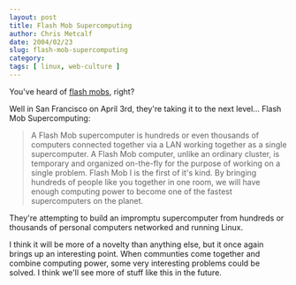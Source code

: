 ```yaml
---
layout: post
title: Flash Mob Supercomputing
author: Chris Metcalf
date: 2004/02/23
slug: flash-mob-supercomputing
category: 
tags: [ linux, web-culture ]
---
```


You've heard of <a href="http://www.wordspy.com/words/flashmob.asp">flash mobs</a>, right?

Well in San Francisco on April 3rd, they're taking it to the next level... Flash Mob Supercomputing:

<blockquote>A Flash Mob supercomputer is hundreds or even thousands of computers connected together via a LAN working together as a single supercomputer. A Flash Mob computer, unlike an ordinary cluster, is temporary and organized on-the-fly for the purpose of working on a single problem. Flash Mob I is the first of it's kind. By bringing hundreds of people like you together in one room, we will have enough computing power to become one of the fastest supercomputers on the planet. </blockquote>

They're attempting to build an impromptu supercomputer from hundreds or thousands of personal computers networked and running Linux.

I think it will be more of a novelty than anything else, but  it once again brings up an interesting point. When communties come together and combine computing power, some very interesting problems could be solved. I think we'll see more of stuff like this in the future.
